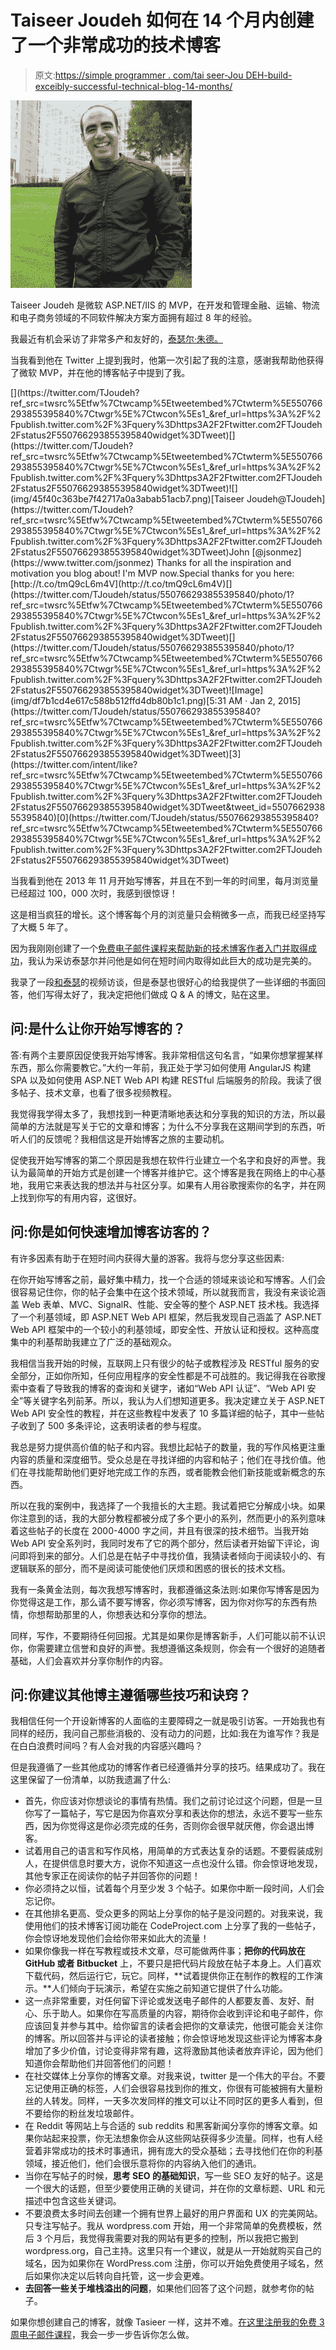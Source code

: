 # Taiseer Joudeh 如何在 14 个月内创建了一个非常成功的技术博客

> 原文:[https://simple programmer . com/tai seer-Jou DEH-build-exceibly-successful-technical-blog-14-months/](https://simpleprogrammer.com/taiseer-joudeh-built-incredibly-successful-technical-blog-14-months/)

 ![](img/b9c8238524cd5a3c06f16c89fac69cd4.png) 

Taiseer Joudeh 是微软 ASP.NET/IIS 的 MVP，在开发和管理金融、运输、物流和电子商务领域的不同软件解决方案方面拥有超过 8 年的经验。

我最近有机会采访了非常多产和友好的，[泰瑟尔·朱德。](http://bitoftech.net/)

当我看到他在 Twitter 上提到我时，他第一次引起了我的注意，感谢我帮助他获得了微软 MVP，并在他的博客帖子中提到了我。

<article role="article" data-focusable="true" tabindex="0" class="css-1dbjc4n r-14lw9ot r-1ny4l3l r-1inuy60 r-1yt7n81 r-ry3cjt r-m611by r-o7ynqc r-6416eg" onmouseover="this.style.backgroundColor='rgb(245, 248, 258)'" onmouseout="this.style.backgroundColor='rgb(255,255,255)'">[](https://twitter.com/TJoudeh?ref_src=twsrc%5Etfw%7Ctwcamp%5Etweetembed%7Ctwterm%5E550766293855395840%7Ctwgr%5E%7Ctwcon%5Es1_&ref_url=https%3A%2F%2Fpublish.twitter.com%2F%3Fquery%3Dhttps3A2F2Ftwitter.com2FTJoudeh2Fstatus2F550766293855395840widget%3DTweet)[](https://twitter.com/TJoudeh?ref_src=twsrc%5Etfw%7Ctwcamp%5Etweetembed%7Ctwterm%5E550766293855395840%7Ctwgr%5E%7Ctwcon%5Es1_&ref_url=https%3A%2F%2Fpublish.twitter.com%2F%3Fquery%3Dhttps3A2F2Ftwitter.com2FTJoudeh2Fstatus2F550766293855395840widget%3DTweet)![](img/45f40c363be7f42717a0a3abab51acb7.png)[Taiseer Joudeh@TJoudeh](https://twitter.com/TJoudeh?ref_src=twsrc%5Etfw%7Ctwcamp%5Etweetembed%7Ctwterm%5E550766293855395840%7Ctwgr%5E%7Ctwcon%5Es1_&ref_url=https%3A%2F%2Fpublish.twitter.com%2F%3Fquery%3Dhttps3A2F2Ftwitter.com2FTJoudeh2Fstatus2F550766293855395840widget%3DTweet)John [@jsonmez](https://www.twitter.com/jsonmez) Thanks for all the inspiration and motivation you blog about! I'm MVP now.Special thanks for you here: [http://t.co/tmQ9cL6m4V](http://t.co/tmQ9cL6m4V)[](https://twitter.com/TJoudeh/status/550766293855395840/photo/1?ref_src=twsrc%5Etfw%7Ctwcamp%5Etweetembed%7Ctwterm%5E550766293855395840%7Ctwgr%5E%7Ctwcon%5Es1_&ref_url=https%3A%2F%2Fpublish.twitter.com%2F%3Fquery%3Dhttps3A2F2Ftwitter.com2FTJoudeh2Fstatus2F550766293855395840widget%3DTweet)[](https://twitter.com/TJoudeh/status/550766293855395840/photo/1?ref_src=twsrc%5Etfw%7Ctwcamp%5Etweetembed%7Ctwterm%5E550766293855395840%7Ctwgr%5E%7Ctwcon%5Es1_&ref_url=https%3A%2F%2Fpublish.twitter.com%2F%3Fquery%3Dhttps3A2F2Ftwitter.com2FTJoudeh2Fstatus2F550766293855395840widget%3DTweet)![Image](img/df7b1cd4e617c588b512ffd4db80b1c1.png)[5:31 AM · Jan 2, 2015](https://twitter.com/TJoudeh/status/550766293855395840?ref_src=twsrc%5Etfw%7Ctwcamp%5Etweetembed%7Ctwterm%5E550766293855395840%7Ctwgr%5E%7Ctwcon%5Es1_&ref_url=https%3A%2F%2Fpublish.twitter.com%2F%3Fquery%3Dhttps3A2F2Ftwitter.com2FTJoudeh2Fstatus2F550766293855395840widget%3DTweet)[3](https://twitter.com/intent/like?ref_src=twsrc%5Etfw%7Ctwcamp%5Etweetembed%7Ctwterm%5E550766293855395840%7Ctwgr%5E%7Ctwcon%5Es1_&ref_url=https%3A%2F%2Fpublish.twitter.com%2F%3Fquery%3Dhttps3A2F2Ftwitter.com2FTJoudeh2Fstatus2F550766293855395840widget%3DTweet&tweet_id=550766293855395840)[0](https://twitter.com/TJoudeh/status/550766293855395840?ref_src=twsrc%5Etfw%7Ctwcamp%5Etweetembed%7Ctwterm%5E550766293855395840%7Ctwgr%5E%7Ctwcon%5Es1_&ref_url=https%3A%2F%2Fpublish.twitter.com%2F%3Fquery%3Dhttps3A2F2Ftwitter.com2FTJoudeh2Fstatus2F550766293855395840widget%3DTweet)</article>

当我看到他在 2013 年 11 月开始写博客，并且在不到一年的时间里，每月浏览量已经超过 100，000 次时，我感到很惊讶！

这是相当疯狂的增长。这个博客每个月的浏览量只会稍微多一点，而我已经坚持写了大概 5 年了。

因为我刚刚创建了一个[免费电子邮件课程来帮助新的技术博客作者入门并取得成功](http://devcareerboost.com/blog-course/)，我认为采访泰瑟尔并问他是如何在短时间内取得如此巨大的成功是完美的。

我录了一段[和泰瑟](http://youtu.be/-2WZco-8P4c)的视频访谈，但是泰瑟也很好心的给我提供了一些详细的书面回答，他们写得太好了，我决定把他们做成 Q & A 的博文，贴在这里。

## 问:是什么让你开始写博客的？

答:有两个主要原因促使我开始写博客。我非常相信这句名言，“如果你想掌握某样东西，那么你需要教它。”大约一年前，我正处于学习如何使用 AngularJS 构建 SPA 以及如何使用 ASP.NET Web API 构建 RESTful 后端服务的阶段。我读了很多帖子、技术文章，也看了很多视频教程。

我觉得我学得太多了，我想找到一种更清晰地表达和分享我的知识的方法，所以最简单的方法就是写关于它的文章和博客；为什么不分享我在这期间学到的东西，听听人们的反馈呢？我相信这是开始博客之旅的主要动机。

促使我开始写博客的第二个原因是我想在软件行业建立一个名字和良好的声誉。我认为最简单的开始方式是创建一个博客并维护它。这个博客是我在网络上的中心基地，我用它来表达我的想法并与社区分享。如果有人用谷歌搜索你的名字，并在网上找到你写的有用内容，这很好。

## 问:你是如何快速增加博客访客的？

有许多因素有助于在短时间内获得大量的游客。我将与您分享这些因素:

在你开始写博客之前，最好集中精力，找一个合适的领域来谈论和写博客。人们会很容易记住你，你的帖子会集中在这个技术领域，所以就我而言，我没有来谈论涵盖 Web 表单、MVC、SignalR、性能、安全等的整个 ASP.NET 技术栈。我选择了一个利基领域，即 ASP.NET Web API 框架，然后我发现自己涵盖了 ASP.NET Web API 框架中的一个较小的利基领域，即安全性、开放认证和授权。这种高度集中的利基帮助我建立了广泛的基础观众。

我相信当我开始的时候，互联网上只有很少的帖子或教程涉及 RESTful 服务的安全部分，正如你所知，任何应用程序的安全性都是不可战胜的。我记得我在谷歌搜索中查看了导致我的博客的查询和关键字，诸如“Web API 认证”、“Web API 安全”等关键字名列前茅。所以，我认为人们想知道更多。我决定建立关于 ASP.NET Web API 安全性的教程，并在这些教程中发表了 10 多篇详细的帖子，其中一些帖子收到了 500 多条评论，这表明读者的参与程度。

我总是努力提供高价值的帖子和内容。我想比起帖子的数量，我的写作风格更注重内容的质量和深度细节。受众总是在寻找详细的内容和帖子；他们在寻找价值。他们在寻找能帮助他们更好地完成工作的东西，或者能教会他们新技能或新概念的东西。

所以在我的案例中，我选择了一个我擅长的大主题。我试着把它分解成小块。如果你注意到的话，我的大部分教程都被分成了多个更小的系列，然而更小的系列意味着这些帖子的长度在 2000-4000 字之间，并且有很深的技术细节。当我开始 Web API 安全系列时，我同时发布了它的两个部分，然后读者开始留下评论，询问即将到来的部分。人们总是在帖子中寻找价值，我猜读者倾向于阅读较小的、有逻辑联系的部分，而不是阅读可能使他们厌烦和困惑的很长的技术文档。

我有一条黄金法则，每次我想写博客时，我都遵循这条法则:如果你写博客是因为你觉得这是工作，那么请不要写博客，你必须写博客，因为你对你写的东西有热情，你想帮助那里的人，你想表达和分享你的想法。

同样，写作，不要期待任何回报。尤其是如果你是博客新手，人们可能以前不认识你，你需要建立信誉和良好的声誉。我想遵循这条规则，你会有一个很好的追随者基础，人们会喜欢并分享你制作的内容。

## 问:你建议其他博主遵循哪些技巧和诀窍？

我相信任何一个开设新博客的人面临的主要障碍之一就是吸引访客。一开始我也有同样的经历，我问自己那些消极的、没有动力的问题，比如:我在为谁写作？我是在白白浪费时间吗？有人会对我的内容感兴趣吗？

但是我遵循了一些其他成功的博客作者已经遵循并分享的技巧。结果成功了。我在这里保留了一份清单，以防我遗漏了什么:

*   首先，你应该对你想谈论的事情有热情。我们之前讨论过这个问题，但是一旦你写了一篇帖子，写它是因为你喜欢分享和表达你的想法，永远不要写一些东西，因为你觉得这是你必须完成的任务，否则你会很早就厌倦，你会退出博客。
*   试着用自己的语言和写作风格，用简单的方式表达复杂的话题。不要假装成别人，在提供信息时要大方，说你不知道这一点也没什么错。你会惊讶地发现，其他专家正在阅读你的帖子并回答你的问题！
*   你必须持之以恒，试着每个月至少发 3 个帖子。如果你中断一段时间，人们会忘记你。
*   在其他排名更高、受众更多的网站上分享你的帖子是没问题的。对我来说，我使用他们的技术博客订阅功能在 CodeProject.com 上分享了我的一些帖子，你会惊讶地发现他们会给你带来如此大的流量！
*   如果你像我一样在写教程或技术文章，尽可能做两件事；**把你的代码放在 GitHub 或者 Bitbucket** 上，不要只是把代码片段放在帖子本身上。人们喜欢下载代码，然后运行它，玩它。同样，**试着提供你正在制作的教程的工作演示。**人们倾向于玩演示，希望在实施之前知道它提供了什么功能。
*   这一点非常重要，对任何留下评论或发送电子邮件的人都要友善、友好、耐心、乐于助人。如果你在写高质量的内容，期待你会收到评论和电子邮件，你应该回复并参与其中。给你留言的读者会把你的文章读完，他很可能会关注你的博客。所以回答并与评论的读者接触；你会惊讶地发现这些评论为博客本身增加了多少价值，讨论变得非常有趣，这将激励其他读者放弃评论，因为他们知道你会帮助他们并回答他们的问题！
*   在社交媒体上分享你的博客文章。对我来说，twitter 是一个伟大的平台。不要忘记使用正确的标签，人们会很容易找到你的推文，你很有可能被拥有大量粉丝的人转发。同样，一天多次发同样的推文可以让不同时区的更多人看到，但不要给你的粉丝发垃圾邮件。
*   在 Reddit 等网站上与合适的 sub reddits 和黑客新闻分享你的博客文章。如果你站起来投票，你无法想象你会从这些网站获得多少流量。同样，也有人经营着非常成功的技术时事通讯，拥有庞大的受众基础；去寻找他们在你的利基领域，接近他们，他们会很乐意将你的内容纳入他们的通讯。
*   当你在写帖子的时候，**思考 SEO 的基础知识**，写一些 SEO 友好的帖子。这是一个很大的话题，但至少要使用正确的关键词，并在你的文章标题、URL 和元描述中包含这些关键词。
*   不要浪费太多时间去创建一个拥有世界上最好的用户界面和 UX 的完美网站。只专注写帖子。我从 wordpress.com 开始，用一个非常简单的免费模板，然后 3 个月后，我觉得我需要对我的网站有更多的控制，所以我把它搬到 wordpress.org，自己主持。这里只有一个建议，就是从一开始就购买自己的域名，因为如果你在 WordPress.com 注册，你可以开始免费使用子域名，然后如果你决定以后转向自托管，这一步会更难。
*   **去回答一些关于堆栈溢出的问题**，如果他们回答了这个问题，就参考你的帖子。

如果你想创建自己的博客，就像 Tasieer 一样，这并不难。[在这里注册我的免费 3 周电子邮件课程](http://devcareerboost.com/blog-course/)，我会一步一步告诉你怎么做。